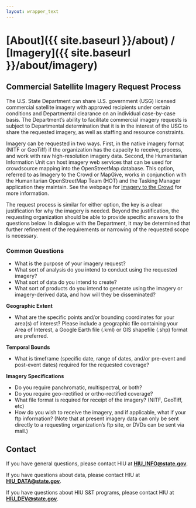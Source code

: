 ```yaml
---
layout: wrapper_text
---
```

# [About]({{ site.baseurl }}/about) / [Imagery]({{ site.baseurl }}/about/imagery)

## Commercial Satellite Imagery Request Process

The U.S. State Department can share U.S. government (USG) licensed commercial satellite imagery with approved recipients under certain conditions and Departmental clearance on an individual case-by-case basis. The Department’s ability to facilitate commercial imagery requests is subject to Departmental determination that it is in the interest of the USG to share the requested imagery, as well as staffing and resource constraints.

Imagery can be requested in two ways. First, in the native imagery format (NITF or GeoTiff) if the organization has the capacity to receive, process, and work with raw high-resolution imagery data. Second, the Humanitarian Information Unit can host imagery web services that can be used for crowdsource mapping into the OpenStreetMap database. This option, referred to as Imagery to the Crowd or MapGive, works in conjunction with the Humanitarian OpenStreetMap Team (HOT) and the Tasking Manager application they maintain. See the webpage for [Imagery to the Crowd](http://mapgive.state.gov/ittc) for more information.

The request process is similar for either option, the key is a clear justification for why the imagery is needed. Beyond the justification, the requesting organization should be able to provide specific answers to the questions below. In dialogue with the Department, it may be determined that further refinement of the requirements or narrowing of the requested scope is necessary.

### Common Questions

- What is the purpose of your imagery request?
- What sort of analysis do you intend to conduct using the requested imagery?
- What sort of data do you intend to create?
- What sort of products do you intend to generate using the imagery or imagery-derived data, and how will they be disseminated?

**Geographic Extent**

- What are the specific points and/or bounding coordinates for your area(s) of interest?  Please include a geographic file containing your Area of Interest, a Google Earth file (.kml) or GIS shapefile (.shp) format are preferred.

**Temporal Bounds**

- What is timeframe (specific date, range of dates, and/or pre-event and post-event dates) required for the requested coverage?

**Imagery Specifications**

- Do you require panchromatic, multispectral, or both?
- Do you require geo-rectified or ortho-rectified coverage?
- What file format is required for receipt of the imagery? (NITF, GeoTiff, etc)
- How do you wish to receive the imagery, and if applicable, what if your ftp information? (Note that at present imagery data can only be sent directly to a requesting organization’s ftp site, or DVDs can be sent via mail.)

## Contact

If you have general questions, please contact HIU at **[HIU_INFO@state.gov](mailto:HIU_INFO@state.gov)**.

If you have questions about data, please contact HIU at **[HIU_DATA@state.gov](mailto:HIU_DATA@state.gov)**.

If you have questions about HIU S&T programs, please contact HIU at **[HIU_DEV@state.gov](mailto:HIU_DEV@state.gov)**.
